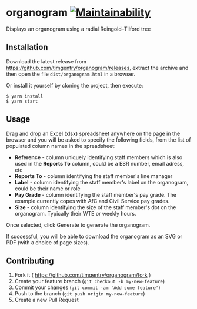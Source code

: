 # organogram [![Maintainability](https://api.codeclimate.com/v1/badges/cac7483270e9fae75e17/maintainability)](https://codeclimate.com/github/timgentry/organogram/maintainability)
Displays an organogram using a radial Reingold–Tilford tree

## Installation

Download the latest release from https://github.com/timgentry/organogram/releases, extract the archive and then open the file `dist/organogram.html` in a browser.

Or install it yourself by cloning the project, then execute:

    $ yarn install
    $ yarn start

## Usage

Drag and drop an Excel (xlsx) spreadsheet anywhere on the page in the browser and you will be asked to specify the following fields, from the list of populated column names in the spreadsheet:

* **Reference** - column uniquely identifying staff members which is also used in the **Reports To** column, could be a ESR number, email adress, etc
* **Reports To** - column identifying the staff member's line manager
* **Label** - column identifying the staff member's label on the organogram, could be their name or role
* **Pay Grade** - column identifying the staff member's pay grade. The example currently copes with AfC and Civil Service pay grades.
* **Size** - column identifying the size of the staff member's dot on the organogram. Typically their WTE or weekly hours.

Once selected, click Generate to generate the organogram.

If successful, you will be able to download the organogram as an SVG or PDF (with a choice of page sizes).

## Contributing

1. Fork it ( https://github.com/timgentry/organogram/fork )
2. Create your feature branch (`git checkout -b my-new-feature`)
3. Commit your changes (`git commit -am 'Add some feature'`)
4. Push to the branch (`git push origin my-new-feature`)
5. Create a new Pull Request
